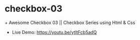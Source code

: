# checkbox-03
$+$ Awesome Checkbox 03 || Checkbox Series using Html &amp; Css
- Live Demo: https://youtu.be/ytItFcb5adQ
